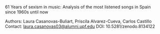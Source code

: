 61 Years of sexism in music: Analysis of the most listened songs in Spain since 1960s until now

Authors: Laura Casanovas-Buliart, Priscila Alvarez-Cueva, Carlos Castillo
Contact: laura.casanovas03@alumni.upf.edu
DOI: 10.5281/zenodo.8134122
